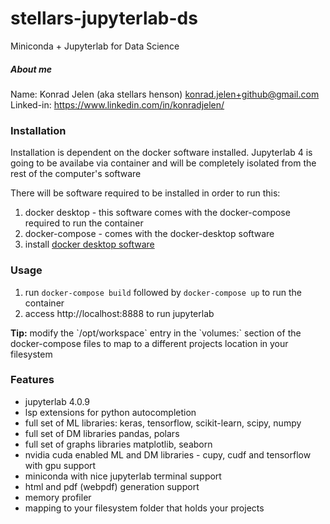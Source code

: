 # stellars-jupyterlab-ds
Miniconda + Jupyterlab for Data Science

##### About me
Name: Konrad Jelen (aka stellars henson) <konrad.jelen+github@gmail.com>
Linked-in: https://www.linkedin.com/in/konradjelen/

### Installation

Installation is dependent on the docker software installed.
Jupyterlab 4 is going to be availabe via container and will
be completely isolated from the rest of the computer's software

There will be software required to be installed in order to run this:

1. docker desktop - this software comes with the docker-compose required to run the container
2. docker-compose - comes with the docker-desktop software
3. install [docker desktop software](https://www.docker.com/products/docker-desktop/)


### Usage

1. run `docker-compose build` followed by `docker-compose up` to run the container
2. access http://localhost:8888 to run jupyterlab

<div class="alert alert-block alert-info">
<b>Tip:</b> modify the `/opt/workspace` entry in the `volumes:` section of the
docker-compose files to map to a different projects location in your filesystem </div>


### Features
* jupyterlab 4.0.9
* lsp extensions for python autocompletion
* full set of ML libraries: keras, tensorflow, scikit-learn, scipy, numpy
* full set of DM libraries pandas, polars
* full set of graphs libraries matplotlib, seaborn
* nvidia cuda enabled ML and DM libraries - cupy, cudf and tensorflow with gpu support
* miniconda with nice jupyterlab terminal support
* html and pdf (webpdf) generation support
* memory profiler
* mapping to your filesystem folder that holds your projects
